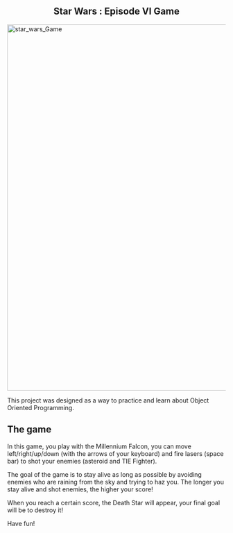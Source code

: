 <h2 align="center"><strong>Star Wars : Episode VI Game</strong></h2>

<img width="844" alt="star_wars_Game" src="https://user-images.githubusercontent.com/48534100/58972012-94036d80-878a-11e9-991b-5a7d82e496b1.png">

This project was designed as a way to practice and learn about Object Oriented Programming.

## The game

In this game, you play with the Millennium Falcon, you can move left/right/up/down (with the arrows of your keyboard) and fire lasers (space bar) to shot your enemies (asteroid and TIE Fighter).

The goal of the game is to stay alive as long as possible by avoiding enemies who are raining from the sky and trying to haz you. The longer you stay alive and shot enemies, the higher your score! 

When you reach a certain score, the Death Star will appear, your final goal will be to destroy it!

Have fun!


